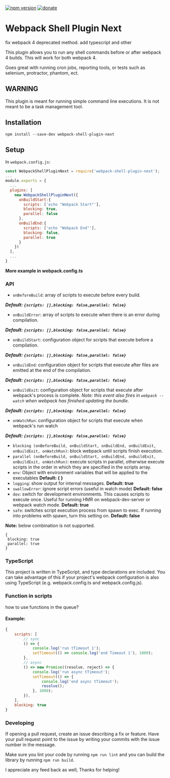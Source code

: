 [![npm version](https://badge.fury.io/js/webpack-shell-plugin-next.svg)](https://badge.fury.io/js/webpack-shell-plugin-next)
[![donate](https://www.paypalobjects.com/en_US/i/btn/btn_donate_SM.gif)](https://www.paypal.me/s00d)
# Webpack Shell Plugin Next

fix webpack 4 deprecated method. add typescript and other

This plugin allows you to run any shell commands before or after webpack 4 builds. This will work for both webpack 4.

Goes great with running cron jobs, reporting tools, or tests such as selenium, protractor, phantom, ect.

## WARNING

This plugin is meant for running simple command line executions. It is not meant to be a task management tool.

## Installation

`npm install --save-dev webpack-shell-plugin-next`

## Setup
In `webpack.config.js`:

```js
const WebpackShellPluginNext = require('webpack-shell-plugin-next');
...
module.exports = {
  ...
  plugins: [
    new WebpackShellPluginNext({
      onBuildStart:{
        scripts: ['echo "Webpack Start"'],
        blocking: true,
        parallel: false
      }, 
      onBuildEnd:{
        scripts: ['echo "Webpack End"'],
        blocking: false,
        parallel: true
      }
    })
  ],
  ...
}
```
**More example in webpack.config.ts**

### API
* `onBeforeBuild`: array of scripts to execute before every build. 

***Default: ```{scripts: [],blocking: false,parallel: false}```***

* `onBuildError`: array of scripts to execute when there is an error during compilation.

***Default: ```{scripts: [],blocking: false,parallel: false}```***

* `onBuildStart`: configuration object for scripts that execute before a compilation. 

***Default: ```{scripts: [],blocking: false,parallel: false}```***

* `onBuildEnd`: configuration object for scripts that execute after files are emitted at the end of the compilation. 

***Default: ```{scripts: [],blocking: false,parallel: false}```***

* `onBuildExit`: configuration object for scripts that execute after webpack's process is complete. *Note: this event also fires in `webpack --watch` when webpack has finished updating the bundle.*

***Default: ```{scripts: [],blocking: false,parallel: false}```***

* `onWatchRun`: configuration object for scripts that execute when webpack's run watch

***Default: ```{scripts: [],blocking: false,parallel: false}```***


* `blocking (onBeforeBuild, onBuildStart, onBuildEnd, onBuildExit, onBuildExit, onWatchRun)`: block webpack until scripts finish execution.
* `parallel (onBeforeBuild, onBuildStart, onBuildEnd, onBuildExit, onBuildExit, onWatchRun)`: execute scripts in parallel, otherwise execute scripts in the order in which they are specified in the scripts array.
* `env`: Object with environment variables that will be applied to the executables **Default: { }**
* `logging`:  show output for internal messages.  **Default: true**
* `swallowError`: ignore script errors (useful in watch mode) **Default: false**
* `dev`: switch for development environments. This causes scripts to execute once. Useful for running HMR on webpack-dev-server or webpack watch mode. **Default: true**
* `safe`: switches script execution process from spawn to exec. If running into problems with spawn, turn this setting on. **Default: false**

**Note:** below combination is not supported.
 ```
{
  blocking: true
  parallel: true
} 
 ```

### TypeScript

This project is written in TypeScript, and type declarations are included. You can take advantage of this if your project's webpack configuration is also using TypeScript (e.g. webpack.config.ts and webpack.config.js).

### Function in scripts 

how to use functions in the queue?

#### Example:
```js
{
    scripts: [
        // sync
        () => {
            console.log('run tTimeout 1');
            setTimeout(() => console.log('end Timeout 1'), 1000);
        },
        // async
        () => new Promise((resolve, reject) => {
            console.log('run async tTimeout');
            setTimeout(() => {
                console.log('end async tTimeout');
                resolve();
            }, 1000);
        }),
    ],
    blocking: true
}
```

### Developing

If opening a pull request, create an issue describing a fix or feature. Have your pull request point to the issue by writing your commits with the issue number in the message.

Make sure you lint your code by running `npm run lint` and you can build the library by running `npm run build`.

I appreciate any feed back as well, Thanks for helping!
